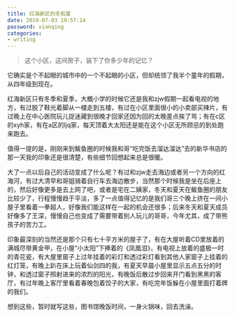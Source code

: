 ```yaml
---
title: 红海新区的冬和夏
date: 2019-07-03 19:57:14
password: xianqing
categories:
- writing
---
```


<blockquote class="blockquote-center">这个小区，这间房子，装下了你多少年的记忆？</blockquote>
<!--more-->

它确实是个不起眼的城市中的一个不起眼的小区，但却统领了我半个童年的假期，从四年级到现在。

红海新区只有冬季和夏季，大概小学的时候它还是我和zjw假期一起看电视的地方，有过脱了鞋光着脚从一楼走到五楼，有过在小区里面很小的小卖部买辣片，有过晚上在中心医院玩儿捉迷藏到很晚才回家还因为回的太晚差点挨了骂；有在c区的xyh家，有在a区的ljq家，每天顶着大太阳还是能在这个小区无所顾忌的到处跑来跑去。

值得一提的是，刚刚来到鲅鱼圈的时候我和哥“吃完饭去溜达溜达”去的新华书店的那一天我的印象还是很清楚，有些细节回想起来总是很暖。

大了一点以后自己的活动变成了什么呢？有过和zjw走去海边或者另一个方向的红海河，有过大清早和哥姐骑着自行车去海边散步，当然那个时候我是坐在后座上的，然后好像更多是去上网了吧，或者是宅在二姨家，冬天和夏天在鲅鱼圈的朋友比较少了，行程慢慢趋于平淡，多了一点值得记忆的是我们哥三个晚上挤在一间小屋子里看着一拳超人，好像我们能这样在一起的机会还很多；后来冬天和夏天成员好像多了王深，慢慢自己也变成了需要带着别人玩儿的哥哥，今年尤其，成了带熊孩子的苦力工。

印象最深刻的当然还是那个只有七十平方米的屋子了，有在大屋听着CD里放着的满城尽带黄金甲，在小屋“小太阳”下捧着的《凤凰泪》，有电视上放着的盛极一时的青花瓷，有大屋里窗子上过年挂着的彩灯和透过彩灯看到其他人家窗子上挂着的红灯笼，有晚上趴在床上玩着仙剑四的我，有夏天早晨小屋里显示五点五分的时钟，和透过窗子照射进来的浓烈的阳光，有晚饭后散过步回来开门看到黑黑的客厅，有过年晚上客厅里看着春晚包着饺子的大家，有吃完年饭躲在小屋里面打着牌的我们。

想到这些，暂时就写这些，图书馆晚饭时间，一身火锅味，回去洗澡。